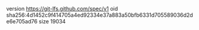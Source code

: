 version https://git-lfs.github.com/spec/v1
oid sha256:4d1452c9f414705a4ed92334e37a883a50bfb6331d705589036d2de6e705ad76
size 19034
